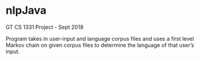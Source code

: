 # nlpJava

GT CS 1331 Project - Sept 2018

Program takes in user-input and language corpus files and uses a first level Markov chain on given corpus files to determine the language of that user’s input.
